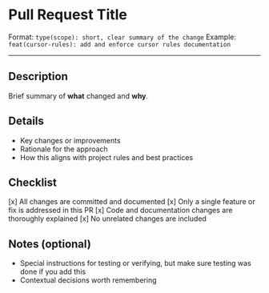 <!-- @cursor format: markdown -->

# Pull Request Title

Format:
`type(scope): short, clear summary of the change`
Example:
`feat(cursor-rules): add and enforce cursor rules documentation`

---

## Description

Brief summary of **what** changed and **why**.

## Details

- Key changes or improvements
- Rationale for the approach
- How this aligns with project rules and best practices

## Checklist

  [x] All changes are committed and documented
  [x] Only a single feature or fix is addressed in this PR
  [x] Code and documentation changes are thoroughly explained
  [x] No unrelated changes are included

## Notes (optional)

- Special instructions for testing or verifying, but make sure testing was done if you add this
- Contextual decisions worth remembering

<!-- @cursor format: markdown -->